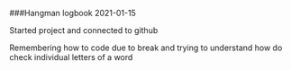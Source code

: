 ###Hangman logbook
2021-01-15

Started project and connected to github

Remembering how to code due to break and trying 
to understand how do check individual letters of
a word